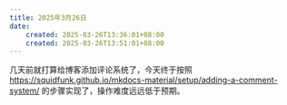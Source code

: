 ```yaml
---
title: 2025年3月26日
date:
    created: 2025-03-26T13:36:01+08:00
    created: 2025-03-26T13:51:01+08:00
---
```


几天前就打算给博客添加评论系统了，今天终于按照 <https://squidfunk.github.io/mkdocs-material/setup/adding-a-comment-system/> 的步骤实现了，操作难度远远低于预期。